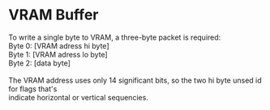 # VRAM Buffer

To write a single byte to VRAM, a three-byte packet is required:<br>
Byte 0: [VRAM adress hi byte]<br>
Byte 1: [VRAM adress lo byte]<br>
Byte 2: [data byte]<br>
<br>
The VRAM address uses only 14 significant bits, so the two hi byte unsed id for flags that's <br>
indicate horizontal or vertical sequencies.

